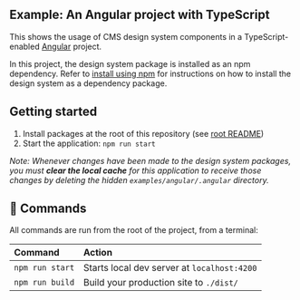 ## Example: An Angular project with TypeScript

This shows the usage of CMS design system components in a TypeScript-enabled [Angular](https://angular.dev/) project.

In this project, the design system package is installed as an npm dependency. Refer to [install using npm](https://design.cms.gov/getting-started/for-developers/#option-1-install-using-npm) for instructions on how to install the design system as a dependency package.

## Getting started

1. Install packages at the root of this repository (see [root README](../../README.md))
1. Start the application: `npm run start`

_Note: Whenever changes have been made to the design system packages, you must **clear the local cache** for this application to receive those changes by deleting the hidden `examples/angular/.angular` directory._

## 🧞 Commands

All commands are run from the root of the project, from a terminal:

| Command         | Action                                      |
| :-------------- | :------------------------------------------ |
| `npm run start` | Starts local dev server at `localhost:4200` |
| `npm run build` | Build your production site to `./dist/`     |
